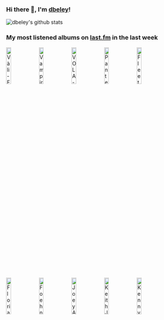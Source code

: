 ### Hi there 👋, I'm [dbeley](https://dbeley.ovh/en)!

![dbeley's github stats](https://github-readme-stats.vercel.app/api?username=dbeley)

### My most listened albums on [last.fm](https://www.last.fm/user/d_beley) in the last week

[<img src='https://lastfm.freetls.fastly.net/i/u/300x300/367267fe527b4e8a89231131062a4a0b.jpg' width='16%' height='16%' alt='Vàli - Forlatt'>](https://www.last.fm/music/v%25c3%25a0li/forlatt)&nbsp;
[<img src='https://lastfm.freetls.fastly.net/i/u/300x300/61fe67ac1045c545a57bfc81da022f91.png' width='16%' height='16%' alt='Vampire Weekend - Vampire Weekend'>](https://www.last.fm/music/vampire%2bweekend/vampire%2bweekend)&nbsp;
[<img src='https://lastfm.freetls.fastly.net/i/u/300x300/0daf0b208974beb224e7161e68aa239b.jpg' width='16%' height='16%' alt='VOLA - Witness'>](https://www.last.fm/music/vola/witness)&nbsp;
[<img src='https://lastfm.freetls.fastly.net/i/u/300x300/bf7207240ac7461dbdf0ee761f96b701.png' width='16%' height='16%' alt='Pantera - Cowboys From Hell'>](https://www.last.fm/music/pantera/cowboys%2bfrom%2bhell)&nbsp;
[<img src='https://lastfm.freetls.fastly.net/i/u/300x300/bd277b517a2a0a880591227851ab50a5.jpg' width='16%' height='16%' alt='Fleetwood Mac - Tusk (Deluxe Edition)'>](https://www.last.fm/music/fleetwood%2bmac/tusk%2b%2528deluxe%2bedition%2529)&nbsp;
<br>
[<img src='https://lastfm.freetls.fastly.net/i/u/300x300/3b070c640e291de06bc40bd7a8e44264.jpg' width='16%' height='16%' alt='Florian Pellissier Quintet - Rio'>](https://www.last.fm/music/florian%2bpellissier%2bquintet/rio)&nbsp;
[<img src='https://lastfm.freetls.fastly.net/i/u/300x300/2df834b9569a7bc9e6fd63b98c8d3d7a.jpg' width='16%' height='16%' alt='Foehn Trio - Magnésie'>](https://www.last.fm/music/foehn%2btrio/magn%25c3%25a9sie)&nbsp;
[<img src='https://lastfm.freetls.fastly.net/i/u/300x300/8edc1b567c64e6e552b803a7d266c987.jpg' width='16%' height='16%' alt='Joey Alexander - Eclipse'>](https://www.last.fm/music/joey%2balexander/eclipse)&nbsp;
[<img src='https://lastfm.freetls.fastly.net/i/u/300x300/a0c37c5e5c9142eda88a505eaa334a0b.jpg' width='16%' height='16%' alt='Keith Jarrett Trio - Tribute'>](https://www.last.fm/music/keith%2bjarrett%2btrio/tribute)&nbsp;
[<img src='https://lastfm.freetls.fastly.net/i/u/300x300/559e81f908124c29cc66bb48ef63cfbd.jpg' width='16%' height='16%' alt='Kenny Dorham - Quiet Kenny'>](https://www.last.fm/music/kenny%2bdorham/quiet%2bkenny)&nbsp;
<br>
